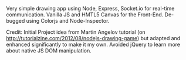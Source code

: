 Very simple drawing app using Node, Express, Socket.io  for real-time communication. Vanilla JS and HMTL5 Canvas for the Front-End. De-bugged using Colorjs and Node-Inspector.

Credit: Initial Project idea from Martin Angelov tutorial (on http://tutorialzine.com/2012/08/nodejs-drawing-game) but adapted and enhanced significantly to make it my own. Avoided jQuery to learn more about native JS DOM manipulation.  